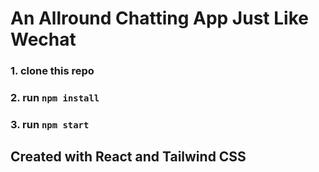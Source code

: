 # An Allround Chatting App Just Like Wechat

### 1. clone this repo
### 2. run `npm install`
### 3. run `npm start`

## Created with React and Tailwind CSS
